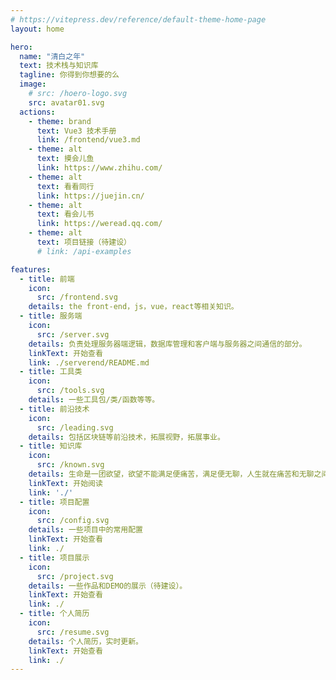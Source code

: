 ```yaml
---
# https://vitepress.dev/reference/default-theme-home-page
layout: home

hero:
  name: "清白之年"
  text: 技术栈与知识库
  tagline: 你得到你想要的么
  image:
    # src: /hoero-logo.svg
    src: avatar01.svg
  actions:
    - theme: brand
      text: Vue3 技术手册
      link: /frontend/vue3.md
    - theme: alt
      text: 摸会儿鱼
      link: https://www.zhihu.com/
    - theme: alt
      text: 看看同行
      link: https://juejin.cn/
    - theme: alt
      text: 看会儿书
      link: https://weread.qq.com/
    - theme: alt
      text: 项目链接（待建设）
      # link: /api-examples

features:
  - title: 前端
    icon:
      src: /frontend.svg
    details: the front-end，js，vue，react等相关知识。
  - title: 服务端
    icon:
      src: /server.svg
    details: 负责处理服务器端逻辑，数据库管理和客户端与服务器之间通信的部分。
    linkText: 开始查看
    link: ./serverend/README.md
  - title: 工具类
    icon:
      src: /tools.svg
    details: 一些工具包/类/函数等等。
  - title: 前沿技术
    icon:
      src: /leading.svg
    details: 包括区块链等前沿技术，拓展视野，拓展事业。
  - title: 知识库
    icon:
      src: /known.svg
    details: 生命是一团欲望，欲望不能满足便痛苦，满足便无聊，人生就在痛苦和无聊之间摇摆。
    linkText: 开始阅读
    link: './'
  - title: 项目配置
    icon:
      src: /config.svg
    details: 一些项目中的常用配置
    linkText: 开始查看
    link: ./
  - title: 项目展示 
    icon:
      src: /project.svg
    details: 一些作品和DEMO的展示（待建设）。
    linkText: 开始查看
    link: ./
  - title: 个人简历
    icon:
      src: /resume.svg
    details: 个人简历，实时更新。
    linkText: 开始查看
    link: ./
---
```


